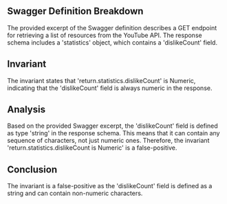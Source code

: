 ## Swagger Definition Breakdown
The provided excerpt of the Swagger definition describes a GET endpoint for retrieving a list of resources from the YouTube API. The response schema includes a 'statistics' object, which contains a 'dislikeCount' field.

## Invariant
The invariant states that 'return.statistics.dislikeCount' is Numeric, indicating that the 'dislikeCount' field is always numeric in the response.

## Analysis
Based on the provided Swagger excerpt, the 'dislikeCount' field is defined as type 'string' in the response schema. This means that it can contain any sequence of characters, not just numeric ones. Therefore, the invariant 'return.statistics.dislikeCount is Numeric' is a false-positive.

## Conclusion
The invariant is a false-positive as the 'dislikeCount' field is defined as a string and can contain non-numeric characters.
